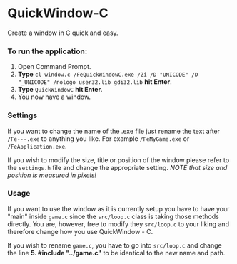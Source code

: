 # QuickWindow-C
Create a window in C quick and easy.

### To run the application:
1. Open Command Prompt.
2. <b>Type</b> `cl window.c /FeQuickWindowC.exe /Zi /D "UNICODE" /D "_UNICODE" /nologo user32.lib gdi32.lib` <b>hit Enter</b>.
3. <b>Type</b> `QuickWindowC` <b>hit Enter</b>.
4. You now have a window.

### Settings
If you want to change the name of the .exe file just rename the text after `/Fe---.exe` to anything you like.
For example `/FeMyGame.exe` or `/FeApplication.exe`.

If you wish to modify the size, title or position of the window please refer to the `settings.h` file and change the appropriate setting.
*NOTE that size and position is measured in pixels!*

### Usage
If you want to use the window as it is currently setup you have to have your "main" inside `game.c` since the `src/loop.c` class is taking those methods directly.
You are, however, free to modify they `src/loop.c` to your liking and therefore change how you use QuickWindow - C.

If you wish to rename `game.c`, you have to go into `src/loop.c` and change the line <b>5. #include "../game.c"</b> to be identical to the new name and path.
